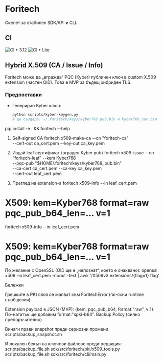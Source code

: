 # Foritech

Скелет за стабилен SDK/API и CLI.

## CI
![CI • 3.12](https://github.com/forrybg/foritech-secure-system/actions/workflows/ci.yml/badge.svg)
![CI • Lite](https://github.com/forrybg/foritech-secure-system/actions/workflows/ci-lite.yml/badge.svg)

## Hybrid X.509 (CA / Issue / Info)

Foritech може да „вгражда“ PQC (Kyber) публичен ключ в custom X.509 extension (частен OID). Това е MVP за бъдещ хибриден TLS.

### Предпоставки
- Генериран Kyber ключ:
  ```bash
  python scripts/kyber-keygen.py
  # ще създаде: ~/.foritech/keys/kyber768_pub.bin и kyber768_sec.bin

pip install -e . && foritech --help
1) Self-signed CA
foritech x509-make-ca --cn "foritech-ca" \
  --cert-out ca_cert.pem --key-out ca_key.pem

2) Издай leaf сертификат (вграден Kyber pub)
foritech x509-issue --cn "foritech-leaf" --kem Kyber768 \
  --pqc-pub "$HOME/.foritech/keys/kyber768_pub.bin" \
  --ca-cert ca_cert.pem --ca-key ca_key.pem \
  --cert-out leaf_cert.pem

3) Преглед на extension-а
foritech x509-info --in leaf_cert.pem
# X509: kem=Kyber768 format=raw pqc_pub_b64_len=... v=1

foritech x509-info --in leaf_cert.pem
# X509: kem=Kyber768 format=raw pqc_pub_b64_len=... v=1

По желание с OpenSSL (OID ще е „непознат“, което е очаквано):
openssl x509 -in leaf_cert.pem -noout -text | awk '/X509v3 extensions/{flag=1} flag'

Бележки

Грешките в PKI слоя се мапват към ForitechError (по-ясни runtime съобщения).

Extension payload е JSON (MVP): {kem, pqc_pub_b64, format:"raw", v:1}. По-нататък ще добавим format:"spki-b64".
Backup Policy (силно препоръчително)

Винаги прави snapshot преди сериозни промени:
scripts/backup_snapshot.sh

И локален бекъп на ключови файлове преди редакция:
scripts/backup_file.sh sdk/src/foritech/pki/x509_tools.py
scripts/backup_file.sh sdk/src/foritech/cli/main.py

